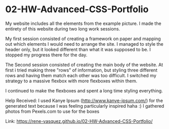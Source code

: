 # 02-HW-Advanced-CSS-Portfolio

My website includes all the elements from the example picture. I made the entirety of this website during two long work sessions.

My first session consisted of creating a framework on paper and mapping out which elements I would need to arrange the site. I managed to style the header only, but it looked different than what it was supposed to be. I stopped my progress there for the day.

The Second session consisted of creating the main body of the website. At first i tried making three "rows" of information, but styling three different rows and having them match each other was too difficult. I switched my strategy to a massive flexbox with more flexboxes within them.

I continued to make the flexboxes and spent a long time styling everything.

Help Received:
I used Kanye Ipsum (http://www.kanye-ipsum.com/) for the generated text because I was feeling particularly inspired haha :)
I gathered photos from Pexels.com to use for the boxes

Link: https://rene-vasquez.github.io/02-HW-Advanced-CSS-Portfolio/

